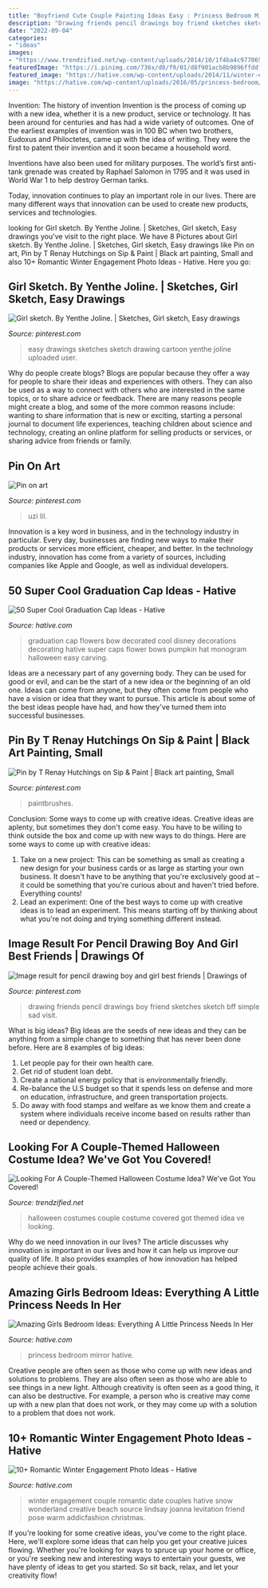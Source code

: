 ```yaml
---
title: "Boyfriend Cute Couple Painting Ideas Easy : Princess Bedroom Mirror Hative"
description: "Drawing friends pencil drawings boy friend sketches sketch bff simple sad visit"
date: "2022-09-04"
categories:
- "ideas"
images:
- "https://www.trendzified.net/wp-content/uploads/2014/10/1f4ba4c9770656a8dda2b460b37847b9_650x.jpg"
featuredImage: "https://i.pinimg.com/736x/d8/f9/01/d8f901acb8b9896ffddfd88a874d1a7f.jpg"
featured_image: "https://hative.com/wp-content/uploads/2014/11/winter-engagement-photo-ideas/7-winter-engagement-photo-ideas.jpg"
image: "https://hative.com/wp-content/uploads/2016/05/princess-bedroom/65-66-princess-bedroom-ideas.jpg"
---
```



Invention: The history of invention
Invention is the process of coming up with a new idea, whether it is a new product, service or technology. It has been around for centuries and has had a wide variety of outcomes. 
One of the earliest examples of invention was in 100 BC when two brothers, Eudoxus and Philoctetes, came up with the idea of writing. They were the first to patent their invention and it soon became a household word. 

Inventions have also been used for military purposes. The world’s first anti-tank grenade was created by Raphael Salomon in 1795 and it was used in World War 1 to help destroy German tanks. 

Today, innovation continues to play an important role in our lives. There are many different ways that innovation can be used to create new products, services and technologies.

	

		
looking for Girl sketch. By Yenthe Joline. | Sketches, Girl sketch, Easy drawings you've visit to the right place. We have 8 Pictures about Girl sketch. By Yenthe Joline. | Sketches, Girl sketch, Easy drawings like Pin on art, Pin by T Renay Hutchings on Sip &amp; Paint | Black art painting, Small and also 10+ Romantic Winter Engagement Photo Ideas - Hative. Here you go:
		
    
## Girl Sketch. By Yenthe Joline. | Sketches, Girl Sketch, Easy Drawings

<img loading=lazy src="https://i.pinimg.com/736x/71/0f/5c/710f5c8e3ac0f34bdb9931bdd000d4fa--girl-sketch-easy-drawings.jpg" onerror="this.onerror=null;this.src='https://tse1.mm.bing.net/th?id=OIP.UIo9zE6EeHHML3qf80_IMwHaJ6&amp;pid=15.1';" alt="Girl sketch. By Yenthe Joline. | Sketches, Girl sketch, Easy drawings">

_Source: pinterest.com_

>easy drawings sketches sketch drawing cartoon yenthe joline uploaded user. 

	

Why do people create blogs?
Blogs are popular because they offer a way for people to share their ideas and experiences with others. They can also be used as a way to connect with others who are interested in the same topics, or to share advice or feedback. There are many reasons people might create a blog, and some of the more common reasons include: wanting to share information that is new or exciting, starting a personal journal to document life experiences, teaching children about science and technology, creating an online platform for selling products or services, or sharing advice from friends or family.

    
## Pin On Art

<img loading=lazy src="https://i.pinimg.com/736x/d8/f9/01/d8f901acb8b9896ffddfd88a874d1a7f.jpg" onerror="this.onerror=null;this.src='https://tse4.mm.bing.net/th?id=OIP.laCtwuRxnaRafh5jjnvJSAHaNK&amp;pid=15.1';" alt="Pin on art">

_Source: pinterest.com_

>uzi lil. 

	

Innovation is a key word in business, and in the technology industry in particular. Every day, businesses are finding new ways to make their products or services more efficient, cheaper, and better. In the technology industry, innovation has come from a variety of sources, including companies like Apple and Google, as well as individual developers.

    
## 50 Super Cool Graduation Cap Ideas - Hative

<img loading=lazy src="https://hative.com/wp-content/uploads/2016/04/graduation-caps/48-super-cool-graduation-cap-ideas.jpg" onerror="this.onerror=null;this.src='https://tse3.mm.bing.net/th?id=OIP.LBmAJ40JpyeS92EdPJnaxQHaLH&amp;pid=15.1';" alt="50 Super Cool Graduation Cap Ideas - Hative">

_Source: hative.com_

>graduation cap flowers bow decorated cool disney decorations decorating hative super caps flower bows pumpkin hat monogram halloween easy carving. 

	

Ideas are a necessary part of any governing body. They can be used for good or evil, and can be the start of a new idea or the beginning of an old one. Ideas can come from anyone, but they often come from people who have a vision or idea that they want to pursue. This article is about some of the best ideas people have had, and how they've turned them into successful businesses.

    
## Pin By T Renay Hutchings On Sip &amp; Paint | Black Art Painting, Small

<img loading=lazy src="https://i.pinimg.com/736x/64/1b/da/641bda72b038bd361543eefa940c1ad2.jpg" onerror="this.onerror=null;this.src='https://tse2.mm.bing.net/th?id=OIP.1vBkpbOpZo0nvJ568j6lvgHaDt&amp;pid=15.1';" alt="Pin by T Renay Hutchings on Sip &amp; Paint | Black art painting, Small">

_Source: pinterest.com_

>paintbrushes. 

	

Conclusion: Some ways to come up with creative ideas.
Creative ideas are aplenty, but sometimes they don't come easy. You have to be willing to think outside the box and come up with new ways to do things. Here are some ways to come up with creative ideas: 
1. Take on a new project: This can be something as small as creating a new design for your business cards or as large as starting your own business. It doesn't have to be anything that you're exclusively good at – it could be something that you're curious about and haven't tried before. Everything counts! 
2. Lead an experiment: One of the best ways to come up with creative ideas is to lead an experiment. This means starting off by thinking about what you're not doing and trying something different instead.

    
## Image Result For Pencil Drawing Boy And Girl Best Friends | Drawings Of

<img loading=lazy src="https://i.pinimg.com/736x/04/ed/98/04ed984803209dd1de0b864b969f0b16.jpg" onerror="this.onerror=null;this.src='https://tse2.mm.bing.net/th?id=OIP.zoTkrODoVvaORCqMt683WgAAAA&amp;pid=15.1';" alt="Image result for pencil drawing boy and girl best friends | Drawings of">

_Source: pinterest.com_

>drawing friends pencil drawings boy friend sketches sketch bff simple sad visit. 

	

What is big ideas?
Big Ideas are the seeds of new ideas and they can be anything from a simple change to something that has never been done before. Here are 8 examples of big ideas: 
1. Let people pay for their own health care. 
2. Get rid of student loan debt. 
3. Create a national energy policy that is environmentally friendly. 
4. Re-balance the U.S budget so that it spends less on defense and more on education, infrastructure, and green transportation projects. 
5. Do away with food stamps and welfare as we know them and create a system where individuals receive income based on results rather than need or dependency. 

    
## Looking For A Couple-Themed Halloween Costume Idea? We&#039;ve Got You Covered!

<img loading=lazy src="https://www.trendzified.net/wp-content/uploads/2014/10/1f4ba4c9770656a8dda2b460b37847b9_650x.jpg" onerror="this.onerror=null;this.src='https://tse1.mm.bing.net/th?id=OIP.tvk6GEIR1B0ecy7E5Dz-bQHaJ5&amp;pid=15.1';" alt="Looking For A Couple-Themed Halloween Costume Idea? We&#039;ve Got You Covered!">

_Source: trendzified.net_

>halloween costumes couple costume covered got themed idea ve looking. 

	

Why do we need innovation in our lives?
The article discusses why innovation is important in our lives and how it can help us improve our quality of life. It also provides examples of how innovation has helped people achieve their goals.

    
## Amazing Girls Bedroom Ideas: Everything A Little Princess Needs In Her

<img loading=lazy src="https://hative.com/wp-content/uploads/2016/05/princess-bedroom/65-66-princess-bedroom-ideas.jpg" onerror="this.onerror=null;this.src='https://tse2.mm.bing.net/th?id=OIP.i6whnsaGgiEBVh4JxuwGZgHaQH&amp;pid=15.1';" alt="Amazing Girls Bedroom Ideas: Everything A Little Princess Needs In Her">

_Source: hative.com_

>princess bedroom mirror hative. 

	

Creative people are often seen as those who come up with new ideas and solutions to problems. They are also often seen as those who are able to see things in a new light. Although creativity is often seen as a good thing, it can also be destructive. For example, a person who is creative may come up with a new plan that does not work, or they may come up with a solution to a problem that does not work.

    
## 10+ Romantic Winter Engagement Photo Ideas - Hative

<img loading=lazy src="https://hative.com/wp-content/uploads/2014/11/winter-engagement-photo-ideas/7-winter-engagement-photo-ideas.jpg" onerror="this.onerror=null;this.src='https://tse4.mm.bing.net/th?id=OIP.iLCkKVF4B5rDHAh4h3JWfAHaLI&amp;pid=15.1';" alt="10+ Romantic Winter Engagement Photo Ideas - Hative">

_Source: hative.com_

>winter engagement couple romantic date couples hative snow wonderland creative beach source lindsay joanna levitation friend pose warm addicfashion christmas. 

	

If you're looking for some creative ideas, you've come to the right place. Here, we'll explore some ideas that can help you get your creative juices flowing. Whether you're looking for ways to spruce up your home or office, or you're seeking new and interesting ways to entertain your guests, we have plenty of ideas to get you started. So sit back, relax, and let your creativity flow!

